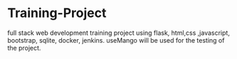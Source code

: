 # Training-Project

full stack web development training project using flask, html,css ,javascript, bootstrap, sqlite, docker, jenkins.
useMango will be used for the testing of the project.
